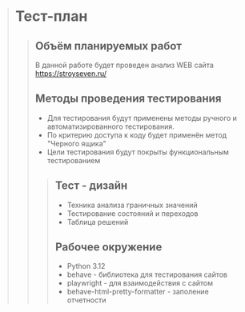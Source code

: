 >Тест-план
>=
>>Объём планируемых работ
>>-
>>В данной работе будет проведен
>>анализ WEB сайта <https://stroyseven.ru/>
>>
>>Методы проведения тестирования
>>-
>>* Для тестирования будут применены методы ручного и 
>>автоматизированного тестирования.
>>* По критерию доступа к коду будет применён метод
>>"Черного ящика"
>>* Цели тестирования будут покрыты функциональным 
>>тестированием
>>
>>>Тест - дизайн
>>>-
>>>* Техника анализа граничных значений
>>>* Тестирование состояний и переходов
>>>* Таблица решений
>>>
>>>Рабочее окружение
>>>-
>>>* Python 3.12
>>>* behave - библиотека для тестирования сайтов
>>>* playwright - для взаимодействия с сайтом
>>>* behave-html-pretty-formatter - заполение отчетности
>>>
